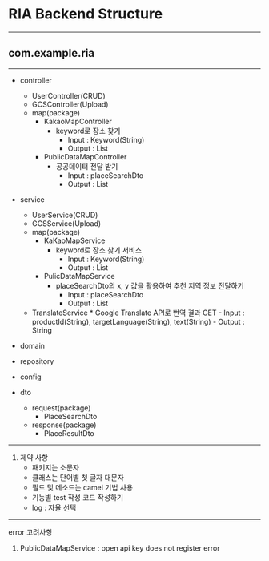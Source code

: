 # RIA Backend Structure


---------------------


## com.example.ria


---------------------


* controller
    + UserController(CRUD)
    + GCSController(Upload)
    + map(package)
        - KakaoMapController
            * keyword로 장소 찾기
                - Input : Keyword(String)
                - Output : List<placeSearchDto>
        - PublicDataMapController
            * 공공데이터 전달 받기
                - Input : placeSearchDto
                - Output : List<placeSearchDto>
                
     
* service
    + UserService(CRUD)
    + GCSService(Upload)
    + map(package)
        - KaKaoMapService
            * keyword로 장소 찾기 서비스
                - Input : Keyword(String)
                - Output : List<placeSearchDto>
        - PulicDataMapService
            * placeSearchDto의 x, y 값을 활용하여 추천 지역 정보 전달하기
                - Input : placeSearchDto
                - Output : List <placeResultDto>
    + TranslateService
            * Google Translate API로 번역 결과 GET
                - Input : productId(String), targetLanguage(String), text(String)
                - Output : String
                
                
                

* domain

* repository

* config

* dto
    + request(package)
        - PlaceSearchDto
    + response(package)
        - PlaceResultDto
        
        
        
        
--------------------------

1. 제약 사항
    - 패키지는 소문자
    - 클래스는 단어별 첫 글자 대문자
    - 필드 및 메소드는 camel 기법 사용
    - 기능별 test 작성 코드 작성하기
    -  log : 자율 선택
  

------------------------------



error 고려사항


1. PublicDataMapService : open api key does not register error
                
